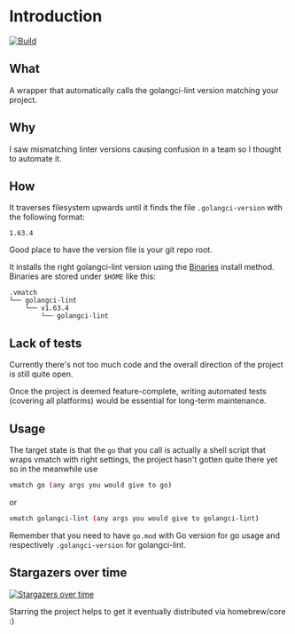 # Introduction

[![Build](https://github.com/anttiharju/vmatch/actions/workflows/build.yml/badge.svg)](https://github.com/anttiharju/vmatch/actions/workflows/build.yml)

## What

A wrapper that automatically calls the golangci-lint version matching your project.

## Why

I saw mismatching linter versions causing confusion in a team so I thought to automate it.

## How

It traverses filesystem upwards until it finds the file `.golangci-version` with the following format:

```
1.63.4
```

Good place to have the version file is your git repo root.

It installs the right golangci-lint version using the [Binaries](https://golangci-lint.run/welcome/install/#binaries) install method. Binaries are stored under `$HOME` like this:

```
.vmatch
└── golangci-lint
    └── v1.63.4
        └── golangci-lint
```

## Lack of tests

Currently there's not too much code and the overall direction of the project is still quite open.

Once the project is deemed feature-complete, writing automated tests (covering all platforms) would be essential for long-term maintenance.

## Usage

The target state is that the `go` that you call is actually a shell script that wraps vmatch with right settings, the project hasn't gotten quite there yet so in the meanwhile use

```sh
vmatch go (any args you would give to go)
```

or

```sh
vmatch golangci-lint (any args you would give to golangci-lint)
```

Remember that you need to have `go.mod` with Go version for go usage and respectively `.golangci-version` for golangci-lint.

## Stargazers over time

[![Stargazers over time](https://starchart.cc/anttiharju/vmatch.svg?variant=adaptive)](https://starchart.cc/anttiharju/vmatch)

Starring the project helps to get it eventually distributed via homebrew/core :)
